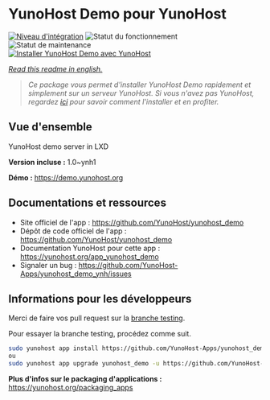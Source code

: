 <!--
N.B.: This README was automatically generated by https://github.com/YunoHost/apps/tree/master/tools/README-generator
It shall NOT be edited by hand.
-->

# YunoHost Demo pour YunoHost

[![Niveau d'intégration](https://dash.yunohost.org/integration/yunohost_demo.svg)](https://dash.yunohost.org/appci/app/yunohost_demo) ![Statut du fonctionnement](https://ci-apps.yunohost.org/ci/badges/yunohost_demo.status.svg) ![Statut de maintenance](https://ci-apps.yunohost.org/ci/badges/yunohost_demo.maintain.svg)  
[![Installer YunoHost Demo avec YunoHost](https://install-app.yunohost.org/install-with-yunohost.svg)](https://install-app.yunohost.org/?app=yunohost_demo)

*[Read this readme in english.](./README.md)*

> *Ce package vous permet d'installer YunoHost Demo rapidement et simplement sur un serveur YunoHost.
Si vous n'avez pas YunoHost, regardez [ici](https://yunohost.org/#/install) pour savoir comment l'installer et en profiter.*

## Vue d'ensemble

YunoHost demo server in LXD


**Version incluse :** 1.0~ynh1

**Démo :** https://demo.yunohost.org
## Documentations et ressources

* Site officiel de l'app : <https://github.com/YunoHost/yunohost_demo>
* Dépôt de code officiel de l'app : <https://github.com/YunoHost/yunohost_demo>
* Documentation YunoHost pour cette app : <https://yunohost.org/app_yunohost_demo>
* Signaler un bug : <https://github.com/YunoHost-Apps/yunohost_demo_ynh/issues>

## Informations pour les développeurs

Merci de faire vos pull request sur la [branche testing](https://github.com/YunoHost-Apps/yunohost_demo_ynh/tree/testing).

Pour essayer la branche testing, procédez comme suit.

``` bash
sudo yunohost app install https://github.com/YunoHost-Apps/yunohost_demo_ynh/tree/testing --debug
ou
sudo yunohost app upgrade yunohost_demo -u https://github.com/YunoHost-Apps/yunohost_demo_ynh/tree/testing --debug
```

**Plus d'infos sur le packaging d'applications :** <https://yunohost.org/packaging_apps>
